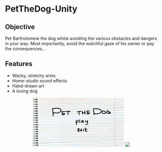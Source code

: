 # PetTheDog-Unity

## Objective
Pet Bartholomew the dog whilst avoiding the various obstacles and dangers in your way. Most importantly, avoid the watchful gaze of his owner or pay the consequences...

## Features
* Wacky, stretchy arms
* *Home-studio* sound effects
* Hand-drawn art
* A loving dog
<p align="center">
  <img src="/Images/titlescreen.gif"; width="300px"; height="auto";/>
  <img src="/Images/extend.gif"; width="300px"; height="auto";/>
</p>
